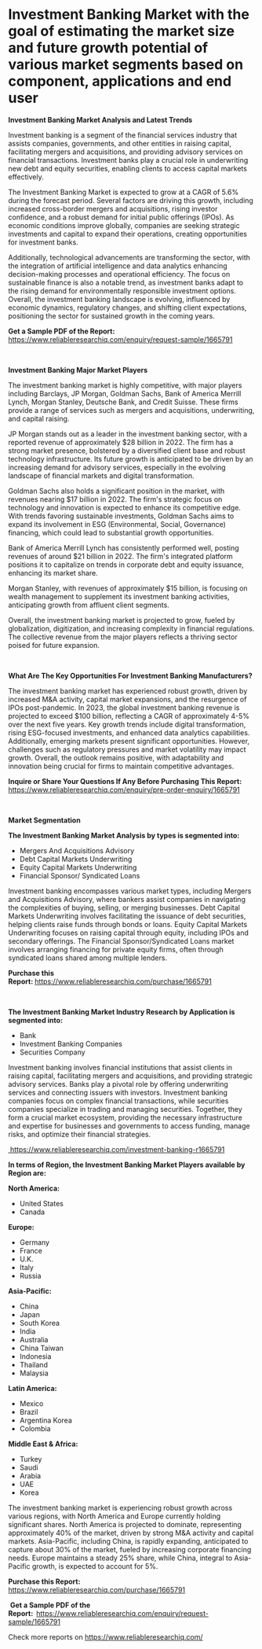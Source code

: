 <p><h1>Investment Banking Market with the goal of estimating the market size and future growth potential of various market segments based on component, applications and end user</h1></p><p><strong>Investment Banking Market Analysis and Latest Trends</strong></p>
<p><p>Investment banking is a segment of the financial services industry that assists companies, governments, and other entities in raising capital, facilitating mergers and acquisitions, and providing advisory services on financial transactions. Investment banks play a crucial role in underwriting new debt and equity securities, enabling clients to access capital markets effectively.</p><p>The Investment Banking Market is expected to grow at a CAGR of 5.6% during the forecast period. Several factors are driving this growth, including increased cross-border mergers and acquisitions, rising investor confidence, and a robust demand for initial public offerings (IPOs). As economic conditions improve globally, companies are seeking strategic investments and capital to expand their operations, creating opportunities for investment banks.</p><p>Additionally, technological advancements are transforming the sector, with the integration of artificial intelligence and data analytics enhancing decision-making processes and operational efficiency. The focus on sustainable finance is also a notable trend, as investment banks adapt to the rising demand for environmentally responsible investment options. Overall, the investment banking landscape is evolving, influenced by economic dynamics, regulatory changes, and shifting client expectations, positioning the sector for sustained growth in the coming years.</p></p>
<p><strong>Get a Sample PDF of the Report:&nbsp;</strong> <a href="https://www.reliableresearchiq.com/enquiry/request-sample/1665791?utm_campaign=2042&utm_medium=2&utm_source=Github&utm_content=ia&utm_term=09032025&utm_id=investment-banking">https://www.reliableresearchiq.com/enquiry/request-sample/1665791</a></p>
<p>&nbsp;</p>
<p><strong>Investment Banking Major Market Players</strong></p>
<p><p>The investment banking market is highly competitive, with major players including Barclays, JP Morgan, Goldman Sachs, Bank of America Merrill Lynch, Morgan Stanley, Deutsche Bank, and Credit Suisse. These firms provide a range of services such as mergers and acquisitions, underwriting, and capital raising. </p><p>JP Morgan stands out as a leader in the investment banking sector, with a reported revenue of approximately $28 billion in 2022. The firm has a strong market presence, bolstered by a diversified client base and robust technology infrastructure. Its future growth is anticipated to be driven by an increasing demand for advisory services, especially in the evolving landscape of financial markets and digital transformation.</p><p>Goldman Sachs also holds a significant position in the market, with revenues nearing $17 billion in 2022. The firm's strategic focus on technology and innovation is expected to enhance its competitive edge. With trends favoring sustainable investments, Goldman Sachs aims to expand its involvement in ESG (Environmental, Social, Governance) financing, which could lead to substantial growth opportunities.</p><p>Bank of America Merrill Lynch has consistently performed well, posting revenues of around $21 billion in 2022. The firm's integrated platform positions it to capitalize on trends in corporate debt and equity issuance, enhancing its market share.</p><p>Morgan Stanley, with revenues of approximately $15 billion, is focusing on wealth management to supplement its investment banking activities, anticipating growth from affluent client segments.</p><p>Overall, the investment banking market is projected to grow, fueled by globalization, digitization, and increasing complexity in financial regulations. The collective revenue from the major players reflects a thriving sector poised for future expansion.</p></p>
<p>&nbsp;</p>
<p><strong>What Are The Key Opportunities For Investment Banking Manufacturers?</strong></p>
<p><p>The investment banking market has experienced robust growth, driven by increased M&A activity, capital market expansions, and the resurgence of IPOs post-pandemic. In 2023, the global investment banking revenue is projected to exceed $100 billion, reflecting a CAGR of approximately 4-5% over the next five years. Key growth trends include digital transformation, rising ESG-focused investments, and enhanced data analytics capabilities. Additionally, emerging markets present significant opportunities. However, challenges such as regulatory pressures and market volatility may impact growth. Overall, the outlook remains positive, with adaptability and innovation being crucial for firms to maintain competitive advantages.</p></p>
<p><strong>Inquire or Share Your Questions If Any Before Purchasing This Report:</strong> <a href="https://www.reliableresearchiq.com/enquiry/pre-order-enquiry/1665791?utm_campaign=2042&utm_medium=2&utm_source=Github&utm_content=ia&utm_term=09032025&utm_id=investment-banking">https://www.reliableresearchiq.com/enquiry/pre-order-enquiry/1665791</a></p>
<p>&nbsp;</p>
<p><strong>Market Segmentation</strong></p>
<p><strong>The Investment Banking Market Analysis by types is segmented into:</strong></p>
<p><ul><li>Mergers And Acquisitions Advisory</li><li>Debt Capital Markets Underwriting</li><li>Equity Capital Markets Underwriting</li><li>Financial Sponsor/ Syndicated Loans</li></ul></p>
<p><p>Investment banking encompasses various market types, including Mergers and Acquisitions Advisory, where bankers assist companies in navigating the complexities of buying, selling, or merging businesses. Debt Capital Markets Underwriting involves facilitating the issuance of debt securities, helping clients raise funds through bonds or loans. Equity Capital Markets Underwriting focuses on raising capital through equity, including IPOs and secondary offerings. The Financial Sponsor/Syndicated Loans market involves arranging financing for private equity firms, often through syndicated loans shared among multiple lenders.</p></p>
<p><strong>Purchase this Report:&nbsp;</strong><a href="https://www.reliableresearchiq.com/purchase/1665791?utm_campaign=2042&utm_medium=2&utm_source=Github&utm_content=ia&utm_term=09032025&utm_id=investment-banking">https://www.reliableresearchiq.com/purchase/1665791</a></p>
<p>&nbsp;</p>
<p><strong>The Investment Banking Market Industry Research by Application is segmented into:</strong></p>
<p><ul><li>Bank</li><li>Investment Banking Companies</li><li>Securities Company</li></ul></p>
<p><p>Investment banking involves financial institutions that assist clients in raising capital, facilitating mergers and acquisitions, and providing strategic advisory services. Banks play a pivotal role by offering underwriting services and connecting issuers with investors. Investment banking companies focus on complex financial transactions, while securities companies specialize in trading and managing securities. Together, they form a crucial market ecosystem, providing the necessary infrastructure and expertise for businesses and governments to access funding, manage risks, and optimize their financial strategies.</p></p>
<p><a href="https://www.reliableresearchiq.com/investment-banking-r1665791?utm_campaign=2042&utm_medium=2&utm_source=Github&utm_content=ia&utm_term=09032025&utm_id=investment-banking">&nbsp;https://www.reliableresearchiq.com/investment-banking-r1665791</a></p>
<p><strong>In terms of Region, the Investment Banking Market Players available by Region are:</strong></p>
<p>
    <p> <strong> North America: </strong>
        <ul>
            <li>United States</li>
            <li>Canada</li>
        </ul>
        </p> 
    <p> <strong> Europe: </strong>
        <ul>
            <li>Germany</li>
            <li>France</li>
            <li>U.K.</li>
            <li>Italy</li>
            <li>Russia</li>
        </ul>
        </p> 
    <p> <strong> Asia-Pacific: </strong>
        <ul>
            <li>China</li>
            <li>Japan</li>
            <li>South Korea</li>
            <li>India</li>
            <li>Australia</li>
            <li>China Taiwan</li>
            <li>Indonesia</li>
            <li>Thailand</li>
            <li>Malaysia</li>
        </ul>
        </p> 
    <p> <strong> Latin America: </strong>
        <ul>
            <li>Mexico</li>
            <li>Brazil</li>
            <li>Argentina Korea</li>
            <li>Colombia</li>
        </ul>
        </p> 
    <p> <strong> Middle East & Africa: </strong>
        <ul>
            <li>Turkey</li>
            <li>Saudi</li>
            <li>Arabia</li>
            <li>UAE</li>
            <li>Korea</li>
        </ul>
    </p>
    </p>
<p><p>The investment banking market is experiencing robust growth across various regions, with North America and Europe currently holding significant shares. North America is projected to dominate, representing approximately 40% of the market, driven by strong M&A activity and capital markets. Asia-Pacific, including China, is rapidly expanding, anticipated to capture about 30% of the market, fueled by increasing corporate financing needs. Europe maintains a steady 25% share, while China, integral to Asia-Pacific growth, is expected to account for 5%.</p></p>
<p><strong>Purchase this Report: </strong><a href="https://www.reliableresearchiq.com/purchase/1665791?utm_campaign=2042&utm_medium=2&utm_source=Github&utm_content=ia&utm_term=09032025&utm_id=investment-banking">https://www.reliableresearchiq.com/purchase/1665791</a></p>
<p>&nbsp;<strong>Get a Sample PDF of the Report:&nbsp;&nbsp;</strong><a href="https://www.reliableresearchiq.com/enquiry/request-sample/1665791?utm_campaign=2042&utm_medium=2&utm_source=Github&utm_content=ia&utm_term=09032025&utm_id=investment-banking">https://www.reliableresearchiq.com/enquiry/request-sample/1665791</a></p>
<p><strong></strong></p>
<p>Check more reports on <a href="https://www.reliableresearchiq.com/?utm_campaign=2042&utm_medium=2&utm_source=Github&utm_content=ia&utm_term=09032025&utm_id=investment-banking">https://www.reliableresearchiq.com/</a></p>